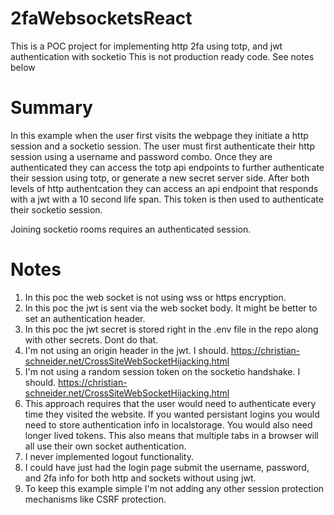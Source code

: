 # 2faWebsocketsReact
This is a POC project for implementing http 2fa using totp, and jwt authentication with socketio
This is not production ready code.  See notes below

# Summary
In this example when the user first visits the webpage they initiate a http session and a socketio session.  The user must first authenticate their http session using a username and password combo.  Once they are authenticated they can access the totp api endpoints to further authenticate their session using totp, or generate a new secret server side.  After both levels of http authentcation they can access an api endpoint that responds with a jwt with a 10 second life span.  This token is then used to authenticate their socketio session.

Joining socketio rooms requires an authenticated session.

# Notes
1. In this poc the web socket is not using wss or https encryption.
2. In this poc the jwt is sent via the web socket body.  It might be better to set an authentication header.
3. In this poc the jwt secret is stored right in the .env file in the repo along with other secrets.  Dont do that.
4. I'm not using an origin header in the jwt.  I should. https://christian-schneider.net/CrossSiteWebSocketHijacking.html
5. I'm not using a random session token on the socketio handshake.  I should. https://christian-schneider.net/CrossSiteWebSocketHijacking.html
6. This approach requires that the user would need to authenticate every time they visited the website.  If you wanted persistant logins you would need to store authentication info in localstorage.  You would also need longer lived tokens.  This also means that multiple tabs in a browser will all use their own socket authentication.
7. I never implemented logout functionality.
8. I could have just had the login page submit the username, password, and 2fa info for both http and sockets without using jwt.
9. To keep this example simple I'm not adding any other session protection mechanisms like CSRF protection.